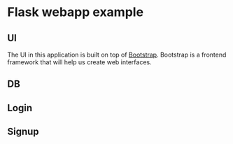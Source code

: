 # Flask webapp example


## UI

The UI in this application is built on top of
[Bootstrap](https://getbootstrap.com/).  Bootstrap is a frontend
framework that will help us create web interfaces.

## DB

## Login

## Signup
